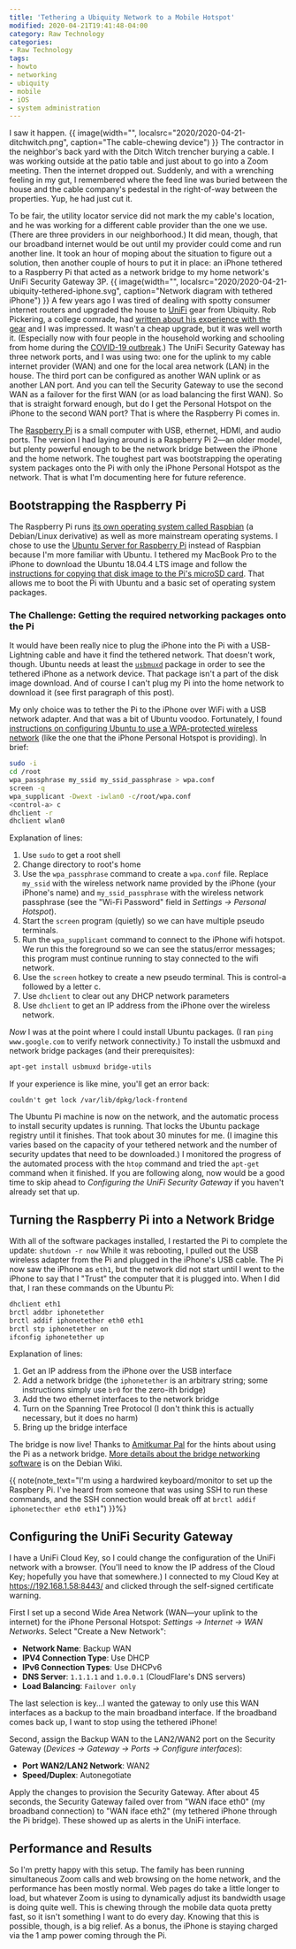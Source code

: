 ```yaml
---
title: 'Tethering a Ubiquity Network to a Mobile Hotspot'
modified: 2020-04-21T19:41:48-04:00
category: Raw Technology
categories:
- Raw Technology
tags:
- howto
- networking
- ubiquity
- mobile
- iOS
- system administration
---
```

I saw it happen. 
{{ image(width="", localsrc="2020/2020-04-21-ditchwitch.png", caption="The cable-chewing device") }}
The contractor in the neighbor's back yard with the Ditch Witch trencher burying a cable. 
I was working outside at the patio table and just about to go into a Zoom meeting. 
Then the internet dropped out. 
Suddenly, and with a wrenching feeling in my gut, I remembered where the feed line was buried between the house and the cable company's pedestal in the right-of-way between the properties. 
Yup, he had just cut it.

To be fair, the utility locator service did not mark the my cable's location, and he was working for a different cable provider than the one we use. 
(There are three providers in our neighborhood.)
It did mean, though, that our broadband internet would be out until my provider could come and run another line. 
It took an hour of moping about the situation to figure out a solution, then another couple of hours to put it in place:  an iPhone tethered to a Raspberry Pi that acted as a network bridge to my home network's UniFi Security Gateway 3P.
{{ image(width="", localsrc="2020/2020-04-21-ubiquity-tethered-iphone.svg", caption="Network diagram with tethered iPhone") }}
A few years ago I was tired of dealing with spotty consumer internet routers and upgraded the house to [UniFi](https://unifi-network.ui.com/) gear from Ubiquity. 
Rob Pickering, a college comrade, had [written about his experience with the gear](https://robpickering.com/ubiquiti-configure-micro-segmentation-for-iot-devices/) and I was impressed. 
It wasn't a cheap upgrade, but it was well worth it.
(Especially now with four people in the household working and schooling from home during the [COVID-19 outbreak](https://en.wikipedia.org/wiki/2019%E2%80%9320_coronavirus_pandemic).) 
The UniFi Security Gateway has three network ports, and I was using two: one for the uplink to my cable internet provider (WAN) and one for the local area network (LAN) in the house. 
The third port can be configured as another WAN uplink or as another LAN port. 
And you can tell the Security Gateway to use the second WAN as a failover for the first WAN (or as load balancing the first WAN). 
So that is straight forward enough, but do I get the Personal Hotspot on the iPhone to the second WAN port?
That is where the Raspberry Pi comes in.

The [Raspberry Pi](https://www.raspberrypi.org/) is a small computer with USB, ethernet, HDMI, and audio ports. 
The version I had laying around is a Raspberry Pi 2—an older model, but plenty powerful enough to be the network bridge between the iPhone and the home network.
The toughest part was bootstrapping the operating system packages onto the Pi with only the iPhone Personal Hotspot as the network. 
That is what I'm documenting here for future reference.

## Bootstrapping the Raspberry Pi

The Raspberry Pi runs [its own operating system called Raspbian](https://www.raspberrypi.org/downloads/) (a Debian/Linux derivative) as well as more mainstream operating systems.
I chose to use the [Ubuntu Server for Raspberry Pi](https://ubuntu.com/download/raspberry-pi) instead of Raspbian because I'm more familiar with Ubuntu.
I tethered my MacBook Pro to the iPhone to download the Ubuntu 18.04.4 LTS image and follow the [instructions for copying that disk image to the Pi's microSD card](https://ubuntu.com/tutorials/create-an-ubuntu-image-for-a-raspberry-pi-on-macos#2-on-your-macos-machine). 
That allows me to boot the Pi with Ubuntu and a basic set of operating system packages.

### The Challenge: Getting the required networking packages onto the Pi

It would have been really nice to plug the iPhone into the Pi with a USB-Lightning cable and have it find the tethered network. 
That doesn't work, though. 
Ubuntu needs at least the [`usbmuxd`](https://launchpad.net/ubuntu/+source/usbmuxd) package in order to see the tethered iPhone as a network device. 
That package isn't a part of the disk image download. 
And of course I can't plug my Pi into the home network to download it (see first paragraph of this post).

My only choice was to tether the Pi to the iPhone over WiFi with a USB network adapter. 
And that was a bit of Ubuntu voodoo. 
Fortunately, I found [instructions on configuring Ubuntu to use a WPA-protected wireless network](https://askubuntu.com/a/279333) (like the one that the iPhone Personal Hotspot is providing).
In brief:

```bash
sudo -i
cd /root
wpa_passphrase my_ssid my_ssid_passphrase > wpa.conf
screen -q
wpa_supplicant -Dwext -iwlan0 -c/root/wpa.conf
<control-a> c
dhclient -r
dhclient wlan0
```

Explanation of lines:

1. Use `sudo` to get a root shell
1. Change directory to root's home
2. Use the `wpa_passphrase` command to create a `wpa.conf` file.  Replace `my_ssid` with the wireless network name provided by the iPhone (your iPhone's name) and `my_ssid_passphrase` with the wireless network passphrase (see the "Wi-Fi Password" field in _Settings -> Personal Hotspot_).
3. Start the `screen` program (quietly) so we can have multiple pseudo terminals.
4. Run the `wpa_supplicant` command to connect to the iPhone wifi hotspot.  We run this the foreground so we can see the status/error messages; this program must continue running to stay connected to the wifi network.
5. Use the `screen` hotkey to create a new pseudo terminal.  This is control-a followed by a letter c.
6. Use `dhclient` to clear out any DHCP network parameters
7. Use `dhclient` to get an IP address from the iPhone over the wireless network.

_Now_ I was at the point where I could install Ubuntu packages.
(I ran  `ping www.google.com` to verify network connectivity.) 
To install the usbmuxd and network bridge packages (and their prerequisites):

```bash
apt-get install usbmuxd bridge-utils
```

If your experience is like mine, you'll get an error back:

```
couldn't get lock /var/lib/dpkg/lock-frontend
```

The Ubuntu Pi machine is now on the network, and the automatic process to install security updates is running.
That locks the Ubuntu package registry until it finishes. 
That took about 30 minutes for me.
(I imagine this varies based on the capacity of your tethered network and the number of security updates that need to be downloaded.)
I monitored the progress of the automated process with the `htop` command and tried the `apt-get` command when it finished.
If you are following along, now would be a good time to skip ahead to _Configuring the UniFi Security Gateway_ if you haven't already set that up.

## Turning the Raspberry Pi into a Network Bridge

With all of the software packages installed, I restarted the Pi to complete the update: `shutdown -r now`
While it was rebooting, I pulled out the USB wireless adapter from the Pi and plugged in the iPhone's USB cable.
The Pi now saw the iPhone as `eth1`, but the network did not start until I went to the iPhone to say that I "Trust" the computer that it is plugged into.
When I did that, I ran these commands on the Ubuntu Pi:

```bash
dhclient eth1
brctl addbr iphonetether
brctl addif iphonetether eth0 eth1
brctl stp iphonetether on
ifconfig iphonetether up
```

Explanation of lines:

1. Get an IP address from the iPhone over the USB interface
2. Add a network bridge (the `iphonetether` is an arbitrary string; some instructions simply use `br0` for the zero-ith bridge)
3. Add the two ethernet interfaces to the network bridge
4. Turn on the Spanning Tree Protocol (I don't think this is actually necessary, but it does no harm)
5. Bring up the bridge interface

The bridge is now live!
Thanks to [Amitkumar Pal](https://stackoverflow.com/a/41768606) for the hints about using the Pi as a network bridge. 
[More details about the bridge networking software](https://wiki.debian.org/BridgeNetworkConnections) is on the Debian Wiki.

{{ note(note_text="I'm using a hardwired keyboard/monitor to set up the Raspbery Pi.  I've heard from someone that was using SSH to run these commands, and the SSH connection would break off at <code>brctl addif iphonetecther eth0 eth1</code>") }}%}

## Configuring the UniFi Security Gateway

I have a UniFi Cloud Key, so I could change the configuration of the UniFi network with a browser.
(You'll need to know the IP address of the Cloud Key; hopefully you have that somewhere.) 
I connected to my Cloud Key at https://192.168.1.58:8443/ and clicked through the self-signed certificate warning.

First I set up a second Wide Area Network (WAN—your uplink to the internet) for the iPhone Personal Hotspot: _Settings -> Internet -> WAN Networks_.
Select "Create a New Network":

* **Network Name**: Backup WAN
* **IPV4 Connection Type**: Use DHCP
* **IPv6 Connection Types**:  Use DHCPv6
* **DNS Server**: `1.1.1.1` and `1.0.0.1` (CloudFlare's DNS servers)
* **Load Balancing**: `Failover only`

The last selection is key...I wanted the gateway to only use this WAN interfaces as a backup to the main broadband interface.
If the broadband comes back up, I want to stop using the tethered iPhone!

Second, assign the Backup WAN to the LAN2/WAN2 port on the Security Gateway (_Devices -> Gateway -> Ports -> Configure interfaces_):

* **Port WAN2/LAN2 Network**: WAN2
* **Speed/Duplex**: Autonegotiate

Apply the changes to provision the Security Gateway.
After about 45 seconds, the Security Gateway failed over from "WAN iface eth0" (my broadband connection) to "WAN iface eth2" (my tethered iPhone through the Pi bridge).
These showed up as alerts in the UniFi interface.

## Performance and Results

So I'm pretty happy with this setup.
The family has been running simultaneous Zoom calls and web browsing on the home network, and the performance has been mostly normal.
Web pages do take a little longer to load, but whatever Zoom is using to dynamically adjust its bandwidth usage is doing quite well.
This is chewing through the mobile data quota pretty fast, so it isn't something I want to do every day.
Knowing that this is possible, though, is a big relief.
As a bonus, the iPhone is staying charged via the 1 amp power coming through the Pi.
